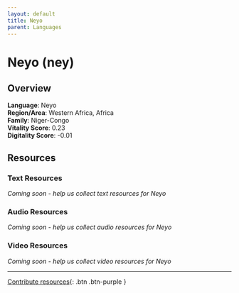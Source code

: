 ```yaml
---
layout: default
title: Neyo
parent: Languages
---
```


# Neyo (ney)

## Overview

**Language**: Neyo  
**Region/Area**: Western Africa, Africa  
**Family**: Niger-Congo  
**Vitality Score**: 0.23  
**Digitality Score**: -0.01  

## Resources

### Text Resources
*Coming soon - help us collect text resources for Neyo*

### Audio Resources
*Coming soon - help us collect audio resources for Neyo*

### Video Resources
*Coming soon - help us collect video resources for Neyo*

---

[Contribute resources](https://fairtrain.github.io/){: .btn .btn-purple }
